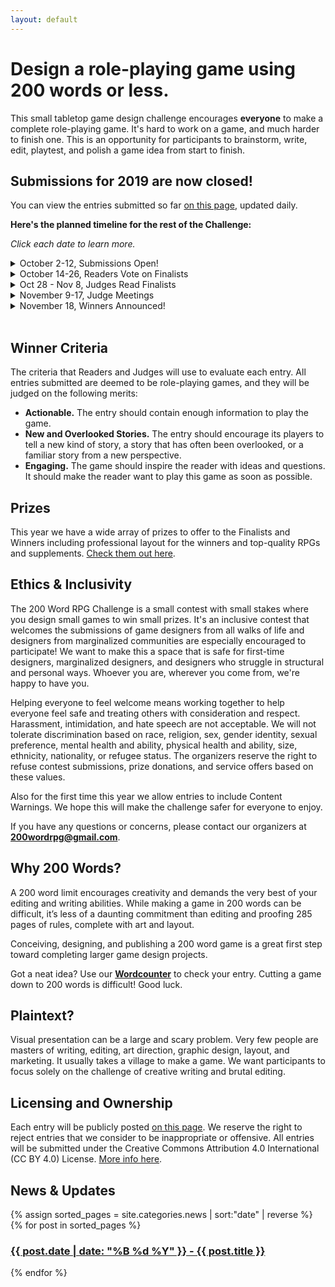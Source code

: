 ```yaml
---
layout: default
---
```


# Design a role-playing game using 200 words or less.

This small tabletop game design challenge encourages **everyone** to make a complete role-playing game. It's hard to work on a game, and much harder to finish one. This is an opportunity for participants to brainstorm, write, edit, playtest, and polish a game idea from start to finish.

## Submissions for 2019 are now closed!

You can view the entries submitted so far [on this page](/2019entries), updated daily. 

**Here's the planned timeline for the rest of the Challenge:**

_Click each date to learn more._

<details>
  <summary>October 2-12, Submissions Open!</summary>
  <p>Participants will be able to submit one entry between October 2nd, 8:00am EST until October 12, 11:59pm EST.</p>
  <p>Entries may not exceed 200 words. Judges will use the <a href="/wordcount">Site Wordcounter</a>. Anything above 200 words will be immediately disqualified. <strong>The title, author name, and so on, will NOT count towards that limit.</strong></p>
</details>
<details>
  <summary>October 14-26, Readers Vote on Finalists</summary>
  <p>The entries are split up and assigned to different <a href="/readers">Readers</a>. Names and comments are NOT shown to the Readers, so the judging is blind. Every entry will be read by <strong>at least</strong> 2 different Readers. Their top choices will become the Finalists.</p>
  <p> <strong>As a new feature this year</strong>, every entry that is selected by a Reader will also receive some constructive feedback on their entry. We hope this will add more value to the challenge!</p>
  <p>The top choice from each Reader earns 5 points, and the next earns 4 points, and so on. It's better to be #3 on two Reader choices than best of a single Reader. The top 50 or so entries with the most points will be the Finalists.</p>
</details>
<details>
  <summary>Oct 28 - Nov 8, Judges Read Finalists</summary>
  <p>All of the <a href="/judges">Judges</a> will read through ALL of the finalists. Names and comments are NOT shown to the Judges, so the judging is blind.</p>
  <p>Each judge will select their own <strong>Spotlight Award</strong> to be given out to any entry they choose. It could be anything from "Best Action" to "Funniest". These Spotlight awards are completely seperate from the three Winners.</P>
</details>
<details>
  <summary>November 9-17, Judge Meetings</summary>
  <p>The Judges will attend two online meetings to discuss and select the top three Winners.</p>
</details>
<details>
  <summary>November 18, Winners Announced!</summary>
  <p>The three Winners will be announced, and the prizes awarded.</p>
</details>

<br/>

## Winner Criteria
The criteria that Readers and Judges will use to evaluate each entry. All entries submitted are deemed to be role-playing games, and they will be judged on the following merits:

 - **Actionable.** The entry should contain enough information to play the game.
 - **New and Overlooked Stories.** The entry should encourage its players to tell a new kind of story, a story that has often been overlooked, or a familiar story from a new perspective.
 - **Engaging.** The game should inspire the reader with ideas and questions. It should make the reader want to play this game as soon as possible.

## Prizes

This year we have a wide array of prizes to offer to the Finalists and Winners including professional layout for the winners and top-quality RPGs and supplements. [Check them out here](/prizes).

## Ethics & Inclusivity

The 200 Word RPG Challenge is a small contest with small stakes where you design small games to win small prizes. It's an inclusive contest that welcomes the submissions of game designers from all walks of life and designers from marginalized communities are especially encouraged to participate! We want to make this a space that is safe for first-time designers, marginalized designers, and designers who struggle in structural and personal ways. Whoever you are, wherever you come from, we're happy to have you.

Helping everyone to feel welcome means working together to help everyone feel safe and treating others with consideration and respect. Harassment, intimidation, and hate speech are not acceptable. We will not tolerate discrimination based on race, religion, sex, gender identity, sexual preference, mental health and ability, physical health and ability, size, ethnicity, nationality, or refugee status. The organizers reserve the right to refuse contest submissions, prize donations, and service offers based on these values. 

Also for the first time this year we allow entries to include Content Warnings. We hope this will make the challenge safer for everyone to enjoy.

If you have any questions or concerns, please contact our organizers at **200wordrpg@gmail.com**.

## Why 200 Words?

A 200 word limit encourages creativity and demands the very best of your editing and writing abilities. While making a game in 200 words can be difficult, it’s less of a daunting commitment than editing and proofing 285 pages of rules, complete with art and layout.

Conceiving, designing, and publishing a 200 word game is a great first step toward completing larger game design projects.

Got a neat idea? Use our **[Wordcounter]({{site.baseurl}}/wordcount)** to check your entry. Cutting a game down to 200 words is difficult! Good luck.

## Plaintext?

Visual presentation can be a large and scary problem. Very few people are masters of writing, editing, art direction, graphic design, layout, and marketing. It usually takes a village to make a game. We want participants to focus solely on the challenge of creative writing and brutal editing.

## Licensing and Ownership
Each entry will be publicly posted [on this page]({{site.baseurl}}/2019entries). We reserve the right to reject entries that we consider to be inappropriate or offensive. All entries will be submitted under the Creative Commons Attribution 4.0 International (CC BY 4.0) License. [More info here]({{site.baseurl}}/licensing).

## News & Updates

<p>
{% assign sorted_pages = site.categories.news | sort:"date" | reverse %}
  {% for post in sorted_pages %}
      <h3><strong><a href="{{ post.url }}">
        {{ post.date | date: "%B %d %Y" }} - {{ post.title }}
      </a></strong></h3>
  {% endfor %}
</p>
